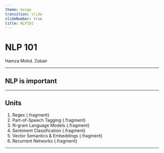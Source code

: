 ```yaml
---
theme: beige
transition: slide
slideNumber: true
title: NLP101
---
```


# NLP 101

Hamza Mohd. Zubair

---

## NLP is important

---

## Units

1. Regex {.fragment}
2. Part-of-Speech Tagging {.fragment}
3. N-gram Language Models {.fragment}
4. Sentiment Classification {.fragment}
5. Vector Semantics & Embeddings {.fragment}
6. Recurrent Networks {.fragment}

---
